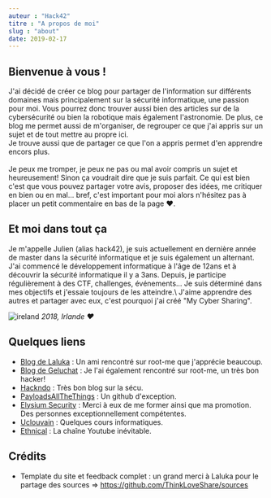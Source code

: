 ```yaml
---
auteur : "Hack42"
titre : "A propos de moi"
slug : "about"
date: 2019-02-17
---
```


## Bienvenue à vous !

J'ai décidé de créer ce blog pour partager de l'information sur différents domaines mais principalement sur la sécurité informatique, une passion pour moi. Vous pourrez donc trouver aussi bien des articles sur de la cybersécurité ou bien la robotique mais également l'astronomie. De plus, ce blog me permet aussi de m'organiser, de regrouper ce que j'ai appris sur un sujet et de tout mettre au propre ici.\
Je trouve aussi que de partager ce que l'on a appris permet d'en apprendre encors plus.\
\
Je peux me tromper, je peux ne pas ou mal avoir compris un sujet et heureusement! Sinon ça voudrait dire que je suis parfait. Ce qui est bien c'est que vous pouvez partager votre avis, proposer des idées, me critiquer en bien ou en mal... bref, c'est important pour moi alors n'hésitez pas à placer un petit commentaire en bas de la page ❤️.

## Et moi dans tout ça

Je m'appelle Julien (alias hack42), je suis actuellement en dernière année de master dans la sécurité informatique et je suis également un alternant. J'ai commencé le développement informatique à l'âge de 12ans et à découvrir la sécurité informatique il y a 3ans. Depuis, je participe régulièrement à des CTF, challenges, événements... Je suis déterminé dans mes objectifs et j'essaie toujours de les atteindre.\\
J'aime apprendre des autres et partager avec eux, c'est pourquoi j'ai créé "My Cyber Sharing".

![ireland](/img/ireland.jpg)
*2018, Irlande ❤️*

## Quelques liens

- [Blog de Laluka](https://thinkloveshare.com) : Un ami rencontré sur root-me que j'apprécie beaucoup.
- [Blog de Geluchat](https://www.dailysecurity.fr) : Je l'ai également rencontré sur root-me, un très bon hacker!
- [Hackndo](https://beta.hackndo.com) : Très bon blog sur la sécu.
- [PayloadsAllTheThings](https://github.com/swisskyrepo/PayloadsAllTheThings) : Un github d'exception.
- [Elysium Security](https://www.elysium-security.com) : Merci à eux de me former ainsi que ma promotion. Des personnes exceptionnellement compétentes.
- [Uclouvain](https://sites.uclouvain.be/SystInfo/notes/Theorie/html/index.html) : Quelques cours informatiques.
- [Ethnical](https://www.youtube.com/user/EthnicalNightamre) : La chaîne Youtube inévitable.

## Crédits

- Template du site et feedback complet : un grand merci à Laluka pour le partage des sources => https://github.com/ThinkLoveShare/sources
